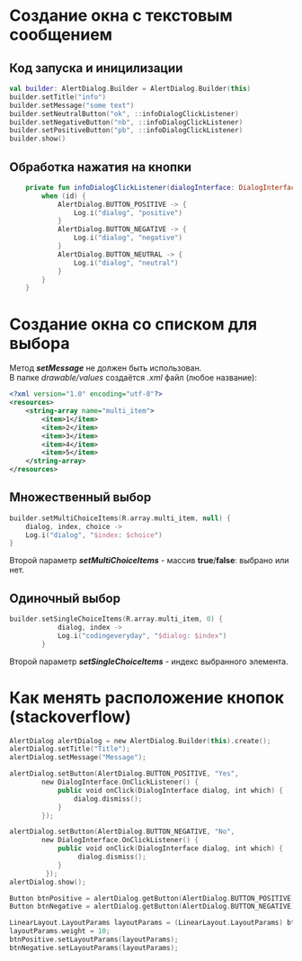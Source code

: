 # Создание окна с текстовым сообщением
## Код запуска и иницилизации
```Kotlin
val builder: AlertDialog.Builder = AlertDialog.Builder(this)
builder.setTitle("info")
builder.setMessage("some text")
builder.setNeutralButton("ok", ::infoDialogClickListener)
builder.setNegativeButton("nb", ::infoDialogClickListener)
builder.setPositiveButton("pb", ::infoDialogClickListener)
builder.show()
```
## Обработка нажатия на кнопки
```Kotlin
    private fun infoDialogClickListener(dialogInterface: DialogInterface, id: Int) {
        when (id) {
            AlertDialog.BUTTON_POSITIVE -> {
                Log.i("dialog", "positive")
            }
            AlertDialog.BUTTON_NEGATIVE -> {
                Log.i("dialog", "negative")
            }
            AlertDialog.BUTTON_NEUTRAL -> {
                Log.i("dialog", "neutral")
            }
        }
    }
```
# Создание окна со списком для выбора
Метод ___setMessage___ не должен быть использован.<br>
В папке _drawable/values_ создаётся _.xml_ файл (любое название):
```xml
<?xml version="1.0" encoding="utf-8"?>
<resources>
    <string-array name="multi_item">
        <item>1</item>
        <item>2</item>
        <item>3</item>
        <item>4</item>
        <item>5</item>
    </string-array>
</resources>
```
## Множественный выбор
```Kotlin
builder.setMultiChoiceItems(R.array.multi_item, null) {
    dialog, index, choice ->
    Log.i("dialog", "$index: $choice")
}
```
Второй параметр ___setMultiChoiceItems___ - массив __true__/__false__: выбрано или нет.
## Одиночный выбор
```Kotlin
builder.setSingleChoiceItems(R.array.multi_item, 0) {
            dialog, index ->
            Log.i("codingeveryday", "$dialog: $index")
        }
```
Второй параметр ___setSingleChoiceItems___ - индекс выбранного элемента.
# Как менять расположение кнопок (stackoverflow)
```Kotlin
AlertDialog alertDialog = new AlertDialog.Builder(this).create();
alertDialog.setTitle("Title");
alertDialog.setMessage("Message");

alertDialog.setButton(AlertDialog.BUTTON_POSITIVE, "Yes",
        new DialogInterface.OnClickListener() {
            public void onClick(DialogInterface dialog, int which) {
                dialog.dismiss();
            }
        });

alertDialog.setButton(AlertDialog.BUTTON_NEGATIVE, "No",
        new DialogInterface.OnClickListener() {
            public void onClick(DialogInterface dialog, int which) {
                 dialog.dismiss();
            }
         });
alertDialog.show();

Button btnPositive = alertDialog.getButton(AlertDialog.BUTTON_POSITIVE);
Button btnNegative = alertDialog.getButton(AlertDialog.BUTTON_NEGATIVE);

LinearLayout.LayoutParams layoutParams = (LinearLayout.LayoutParams) btnPositive.getLayoutParams();
layoutParams.weight = 10;
btnPositive.setLayoutParams(layoutParams);
btnNegative.setLayoutParams(layoutParams);
```
